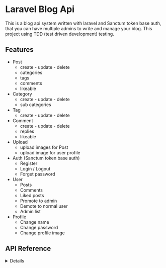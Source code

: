 
# Laravel Blog Api

This is a blog api system written with laravel and Sanctum token base auth, that you can have multiple admins to write and manage your blog.
This project using TDD (test driven development) testing.
## Features

- Post 
    - create - update - delete
    - categories
    - tags
    - comments
    - likeable
- Category
    - create - update - delete
    - sub categories
- Tag
    - create - update - delete
- Comment
    - create - update - delete
    - replies
    - likeable
- Upload
    - upload images for Post
    - upload image for user profile
- Auth (Sanctum token base auth)
    - Register
    - Login / Logout
    - Forget password
- User
    - Posts
    - Comments
    - Liked posts
    - Promote to admin
    - Demote to normal user
    - Admin list
- Profile
    - Change name
    - Change password
    - Change profile image


## API Reference

<details>

###  Post

<details>
    <summary> Post APIs </summary>
    
#### - Get all posts

```http
  GET /api/post
```

#### - Get single post

```http
  GET /api/post/{id}
```

| Parameter | Type     | Description                       |
| :-------- | :------- | :-------------------------------- |
| `id`      | `integer` | **Required**. id of post to fetch |

#### - Get  post comments

```http
  GET /api/post/{id}/comments
```

| Parameter | Type     | Description                       |
| :-------- | :------- | :-------------------------------- |
| `id`      | `integer` | **Required**. id of post to fetch comments |

#### - Like post

```http
  POST /api/post/{id}/like
```

| Parameter | Type     | Description                       |
| :-------- | :------- | :-------------------------------- |
| `id`      | `integer` | **Required**. id of post to like |

#### - Unlike post

```http
  POST /api/post/{id}/unlike
```

| Parameter | Type     | Description                       |
| :-------- | :------- | :-------------------------------- |
| `id`      | `integer` | **Required**. id of post to unlike |

#### - Store post

```http
  POST /api/post/
```

| Parameter | Type     | Description                       |
| :-------- | :------- | :-------------------------------- |
| `title`   | `string`| **Required**. title of post |
| `description`| `string`| **Required**. description of post |
| `categories`      | `integer array`| **Required**. categories id  |
| `tags`      | `integer array`| **Required**. tags id |

#### - Update post

```http
  PUT|PATCH /api/post/{id}
```

| Parameter | Type     | Description                       |
| :-------- | :------- | :-------------------------------- |
| `id`      | `integer` | **Required**. Id of post to update |
| `title`   | `string`| **Required**. title of post |
| `description`| `string`| **Required**. description of post |
| `categories`      | `integer array`| **Required**. categories id  |
| `tags`      | `integer array`| **Required**. tags id |

#### - Destroy post

```http
  DELETE /api/post/{id}
```

| Parameter | Type     | Description                       |
| :-------- | :------- | :-------------------------------- |
| `id`      | `integer` | **Required**. Id of post to destroy |

</details>
    
 
###  Category
    
<details>
    <summary> Category APIs </summary>

#### - Get all categories

```http
  GET /api/category
```
#### - Get cateogry posts

```http
  GET /api/category/{id}/posts
```

| Parameter | Type     | Description                       |
| :-------- | :------- | :-------------------------------- |
| `id`      | `integer` | **Required**. id of category to get its posts |

#### - Store category

```http
  POST /api/category
```

| Parameter | Type     | Description                       |
| :-------- | :------- | :-------------------------------- |
| `name`   | `string`| **Required**. name of category |
| `parent_id`| `integer`| **optional**. parent id of category (to be sub category) |

#### - Update category

```http
  PUT|PATCH /api/category/{id}
```

| Parameter | Type     | Description                       |
| :-------- | :------- | :-------------------------------- |
| `id`      | `integer` | **Required**. id of category to update |
| `name`   | `string`| **Required**. name of category |
| `parent_id`| `integer`| **optional**. parent id of category (to be sub category) |

#### - Destroy category

```http
  DELETE /api/category/{id}
```

| Parameter | Type     | Description                       |
| :-------- | :------- | :-------------------------------- |
| `id`      | `integer` | **Required**. id of category to destroy |

</details>
    
###  Tag
    
<details>
    <summary> Tag APIs </summary>

#### - Get all tags

```http
  GET /api/tag
```
#### - Get tag posts

```http
  GET /api/tag/{id}/posts
```

| Parameter | Type     | Description                       |
| :-------- | :------- | :-------------------------------- |
| `id`      | `integer` | **Required**. id of tag to get its posts |

#### - Store tag

```http
  POST /api/tag
```

| Parameter | Type     | Description                       |
| :-------- | :------- | :-------------------------------- |
| `name`   | `string`| **Required**. name of tag |

#### - Update tag

```http
  PUT|PATCH /api/tag/{id}
```

| Parameter | Type     | Description                       |
| :-------- | :------- | :-------------------------------- |
| `id`      | `integer` | **Required**. id of tag to update |
| `name`   | `string`| **Required**. name of tag |

#### - Destroy tag

```http
  DELETE /api/tag/{id}
```

| Parameter | Type     | Description                       |
| :-------- | :------- | :-------------------------------- |
| `id`      | `integer` | **Required**. id of tag to destroy |

</details>

###  Comment
    
<details>
    <summary> Comment APIs </summary>

#### - Get all comments

```http
  GET /api/comment
```
#### - Store comment

```http
  POST /api/comment
```

| Parameter | Type     | Description                       |
| :-------- | :------- | :-------------------------------- |
| `post_id`   | `integer`| **Required**. id of post |
| `text`   | `string`| **Required**. text of comment |
| `parent_id`   | `integer`| **optional**. id of comment, if it's a reply |

#### - Update comment

```http
  PUT|PATCH /api/comment/{id}
```
| Parameter | Type     | Description                       |
| :-------- | :------- | :-------------------------------- |
| `id`   | `integer`| **Required**. id of comment to update |
| `text`   | `string`| **Required**. text of comment |

#### - Destroy comment

```http
  DELETE /api/comment/{id}
```

| Parameter | Type     | Description                       |
| :-------- | :------- | :-------------------------------- |
| `id`      | `integer` | **Required**. id of comment to destroy |

</details>
    
###  Upload
    
<details>
    <summary> Upload APIs </summary>
        
#### - Upload post image

```http
  POST /api/upload/upload-post-image
```

| Parameter | Type     | Description                       |
| :-------- | :------- | :-------------------------------- |
| `image`      | `image` | **Required**. |

#### - Upload profile image

```http
  POST /api/upload/upload-profile-image
```

| Parameter | Type     | Description                       |
| :-------- | :------- | :-------------------------------- |
| `image`      | `image` | **Required**. |

</details>
            
            
###  Auth
    
<details>
    <summary> Auth APIs </summary>
                
#### - Register

```http
  POST /api/register
```

| Parameter | Type     | Description                       |
| :-------- | :------- | :-------------------------------- |
| `name`      | `string` | **Required**. |
| `email`      | `string` | **Required**. |
| `password`      | `string` | **Required**. |
| `password_confirmation`      | `string` | **Required**. |

#### - Login

```http
  POST /api/login
```

| Parameter | Type     | Description                       |
| :-------- | :------- | :-------------------------------- |
| `email`      | `string` | **Required**. |
| `password`      | `string` | **Required**. |

#### - Logout

```http
  POST /api/logout
```

| Parameter | Type     | Description                       |
| :-------- | :------- | :-------------------------------- |
| `token`      | `string` | **Required**. user token |


#### - Forgot password

```http
  POST /api/forgot-password
```

| Parameter | Type     | Description                       |
| :-------- | :------- | :-------------------------------- |
| `email`      | `string` | **Required**. |

#### - Reset password

```http
  POST /api/reset-password
```

| Parameter | Type     | Description                       |
| :-------- | :------- | :-------------------------------- |
| `email`      | `string` | **Required**. |
| `password`      | `string` | **Required**. |
| `password_confirmation`      | `string` | **Required**. |
| `token`      | `string` | **Required**. token email to user |

</details>
    
###  User
    
<details>
    <summary> User APIs </summary>
        
#### - Get all users

```http
  POST /api/user
```
#### - Get all admin

```http
  POST /api/user/adminsList
```

#### - Get user posts

```http
  POST /api/user/{id}/posts
```

| Parameter | Type     | Description                       |
| :-------- | :------- | :-------------------------------- |
| `id`      | `integer` | **Required**. id of user |

#### - Get user comments

```http
  POST /api/user/{id}/comments
```

| Parameter | Type     | Description                       |
| :-------- | :------- | :-------------------------------- |
| `id`      | `integer` | **Required**. id of user |


#### - Get user liked posts

```http
  POST /api/user/{id}/liked-posts
```

| Parameter | Type     | Description                       |
| :-------- | :------- | :-------------------------------- |
| `id`      | `integer` | **Required**. id of user |

#### - Promote user to admin

```http
  POST /api/user/{id}/promote-to-Admin
```

| Parameter | Type     | Description                       |
| :-------- | :------- | :-------------------------------- |
| `id`      | `integer` | **Required**. id of user |
| `password`      | `string` | **Required**. password of admin |

#### - Demote admin to user

```http
  POST /api/user/{id}/demote-to-User
```

| Parameter | Type     | Description                       |
| :-------- | :------- | :-------------------------------- |
| `id`      | `integer` | **Required**. id of admin that want to be user  |
| `password`      | `string` | **Required**. password of admin |

</details>
    
###  Profile
    
<details>    
    <summary> Profile APIs </summary>
        
#### - Update profile

```http
  POST /api/profile/update
```
>   if you dont want to change each item, just send actual value.

| Parameter | Type     | Description                       |
| :-------- | :------- | :-------------------------------- |
| `name`      | `string` | **Required**. |
| `profile_image_url`      | `string` | **Required**. Retrive form /api/upload/upload-profile-image |

#### - Change password

```http
  POST /api/profile/change-password
```
| Parameter | Type     | Description                       |
| :-------- | :------- | :-------------------------------- |
| `current_password`      | `string` | **Required**. |
| `new_password`      | `string` | **Required**. |
| `new_password_confirmation`      | `string` | **Required**. |

</details>
    
</details>
